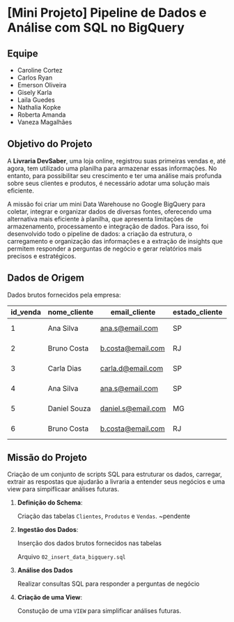 # [Mini Projeto] Pipeline de Dados e Análise com SQL no BigQuery

## Equipe
* Caroline Cortez
* Carlos Ryan
* Emerson Oliveira
* Gisely Karla
* Laila Guedes
* Nathalia Kopke
* Roberta Amanda
* Vaneza Magalhães

## Objetivo do Projeto
A **Livraria DevSaber**, uma loja online, registrou suas primeiras vendas e, até agora, tem utilizado uma planilha para armazenar essas informações. No entanto, para possibilitar seu crescimento e ter uma análise mais profunda sobre seus clientes e produtos, é necessário adotar uma solução mais eficiente. 

A missão foi criar um mini Data Warehouse no Google BigQuery para coletar, integrar e organizar dados de diversas fontes, oferecendo uma alternativa mais eficiente à planilha, que apresenta limitações de armazenamento, processamento e integração de dados. Para isso, foi desenvolvido todo o pipeline de dados: a criação da estrutura, o carregamento e organização das informações e a extração de insights que permitem responder a perguntas de negócio e gerar relatórios mais precisos e estratégicos.

## **Dados de Origem**

Dados brutos fornecidos pela empresa:

| id_venda | nome_cliente | email_cliente | estado_cliente | nome_produto | categoria_produto | preco_produto | data_venda | quantidade |
| --- | --- | --- | --- | --- | --- | --- | --- | --- |
| 1 | Ana Silva | ana.s@email.com | SP | Fundamentos de SQL | Dados | 60.00 | 2024-01-15 | 1 |
| 2 | Bruno Costa | b.costa@email.com | RJ | Duna | Ficção Científica | 80.50 | 2024-01-18 | 1 |
| 3 | Carla Dias | carla.d@email.com | SP | Python para Dados | Programação | 75.00 | 2024-02-02 | 2 |
| 4 | Ana Silva | ana.s@email.com | SP | Duna | Ficção Científica | 80.50 | 2024-02-10 | 1 |
| 5 | Daniel Souza | daniel.s@email.com | MG | Fundamentos de SQL | Dados | 60.00 | 2024-02-20 | 1 |
| 6 | Bruno Costa | b.costa@email.com | RJ | O Guia do Mochileiro | Ficção Científica | 42.00 | 2024-03-05 | 1 |

## **Missão do Projeto**
Criação de um conjunto de scripts SQL para estruturar os dados, carregar, extrair as respostas que ajudarão a livraria a entender seus negócios e uma view para simpiflicaar análises futuras.

1. **Definição do Schema**:

   Criação das tabelas `Clientes`, `Produtos` e `Vendas`.
~pendente
   
2. **Ingestão dos Dados**:

   Inserção dos dados brutos fornecidos nas tabelas

   Arquivo `02_insert_data_bigquery.sql`
   
3. **Análise dos Dados**

   Realizar consultas SQL para responder a perguntas de negócio
4. **Criação de uma View**:

   Constução de uma `VIEW` para simplificar análises futuras.
